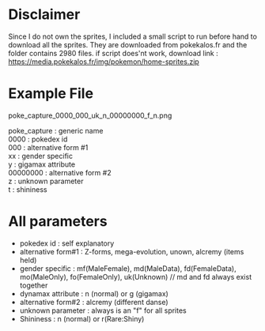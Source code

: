 # Disclaimer
Since I do not own the sprites, I included a small script to run before hand to download all the sprites. They are downloaded from pokekalos.fr and the folder contains 2980 files.
if script does'nt work, download link : https://media.pokekalos.fr/img/pokemon/home-sprites.zip

# Example File
poke_capture_0000_000_uk_n_00000000_f_n.png

poke_capture :	generic name  
0000 :		pokedex id  
000 :		alternative form #1  
xx :		gender specific  
y :		gigamax attribute  
00000000 :	alternative form #2  
z :		unknown parameter  
t :		shininess  

# All parameters
- pokedex id :		self explanatory
- alternative form#1 :	Z-forms, mega-evolution, unown, alcremy (items held)
- gender specific :	mf(MaleFemale), md(MaleData), fd(FemaleData), mo(MaleOnly), fo(FemaleOnly), uk(Unknown) // md and fd always exist together
- dynamax attribute :	n (normal) or g (gigamax)
- alternative form#2 :	alcremy (different danse)
- unknown parameter :	always is an "f" for all sprites
- Shininess :		n (normal) or r(Rare:Shiny)
